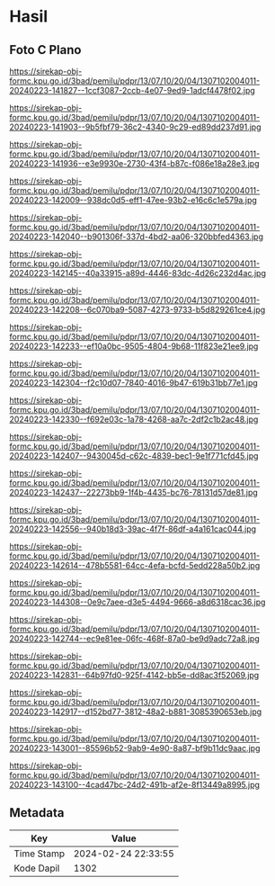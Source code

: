 # Hasil

## Foto C Plano

https://sirekap-obj-formc.kpu.go.id/3bad/pemilu/pdpr/13/07/10/20/04/1307102004011-20240223-141827--1ccf3087-2ccb-4e07-9ed9-1adcf4478f02.jpg

https://sirekap-obj-formc.kpu.go.id/3bad/pemilu/pdpr/13/07/10/20/04/1307102004011-20240223-141903--9b5fbf79-36c2-4340-9c29-ed89dd237d91.jpg

https://sirekap-obj-formc.kpu.go.id/3bad/pemilu/pdpr/13/07/10/20/04/1307102004011-20240223-141936--e3e9930e-2730-43f4-b87c-f086e18a28e3.jpg

https://sirekap-obj-formc.kpu.go.id/3bad/pemilu/pdpr/13/07/10/20/04/1307102004011-20240223-142009--938dc0d5-eff1-47ee-93b2-e16c6c1e579a.jpg

https://sirekap-obj-formc.kpu.go.id/3bad/pemilu/pdpr/13/07/10/20/04/1307102004011-20240223-142040--b901306f-337d-4bd2-aa06-320bbfed4363.jpg

https://sirekap-obj-formc.kpu.go.id/3bad/pemilu/pdpr/13/07/10/20/04/1307102004011-20240223-142145--40a33915-a89d-4446-83dc-4d26c232d4ac.jpg

https://sirekap-obj-formc.kpu.go.id/3bad/pemilu/pdpr/13/07/10/20/04/1307102004011-20240223-142208--6c070ba9-5087-4273-9733-b5d829261ce4.jpg

https://sirekap-obj-formc.kpu.go.id/3bad/pemilu/pdpr/13/07/10/20/04/1307102004011-20240223-142233--ef10a0bc-9505-4804-9b68-11f823e21ee9.jpg

https://sirekap-obj-formc.kpu.go.id/3bad/pemilu/pdpr/13/07/10/20/04/1307102004011-20240223-142304--f2c10d07-7840-4016-9b47-619b31bb77e1.jpg

https://sirekap-obj-formc.kpu.go.id/3bad/pemilu/pdpr/13/07/10/20/04/1307102004011-20240223-142330--f692e03c-1a78-4268-aa7c-2df2c1b2ac48.jpg

https://sirekap-obj-formc.kpu.go.id/3bad/pemilu/pdpr/13/07/10/20/04/1307102004011-20240223-142407--9430045d-c62c-4839-bec1-9e1f771cfd45.jpg

https://sirekap-obj-formc.kpu.go.id/3bad/pemilu/pdpr/13/07/10/20/04/1307102004011-20240223-142437--22273bb9-1f4b-4435-bc76-78131d57de81.jpg

https://sirekap-obj-formc.kpu.go.id/3bad/pemilu/pdpr/13/07/10/20/04/1307102004011-20240223-142556--940b18d3-39ac-4f7f-86df-a4a161cac044.jpg

https://sirekap-obj-formc.kpu.go.id/3bad/pemilu/pdpr/13/07/10/20/04/1307102004011-20240223-142614--478b5581-64cc-4efa-bcfd-5edd228a50b2.jpg

https://sirekap-obj-formc.kpu.go.id/3bad/pemilu/pdpr/13/07/10/20/04/1307102004011-20240223-144308--0e9c7aee-d3e5-4494-9666-a8d6318cac36.jpg

https://sirekap-obj-formc.kpu.go.id/3bad/pemilu/pdpr/13/07/10/20/04/1307102004011-20240223-142744--ec9e81ee-06fc-468f-87a0-be9d9adc72a8.jpg

https://sirekap-obj-formc.kpu.go.id/3bad/pemilu/pdpr/13/07/10/20/04/1307102004011-20240223-142831--64b97fd0-925f-4142-bb5e-dd8ac3f52069.jpg

https://sirekap-obj-formc.kpu.go.id/3bad/pemilu/pdpr/13/07/10/20/04/1307102004011-20240223-142917--d152bd77-3812-48a2-b881-3085390653eb.jpg

https://sirekap-obj-formc.kpu.go.id/3bad/pemilu/pdpr/13/07/10/20/04/1307102004011-20240223-143001--85596b52-9ab9-4e90-8a87-bf9b11dc9aac.jpg

https://sirekap-obj-formc.kpu.go.id/3bad/pemilu/pdpr/13/07/10/20/04/1307102004011-20240223-143100--4cad47bc-24d2-491b-af2e-8f13449a8995.jpg


## Metadata

| Key        | Value               |
| ---------- | ------------------- |
| Time Stamp | 2024-02-24 22:33:55 |
| Kode Dapil | 1302                |



